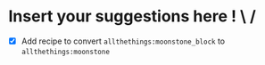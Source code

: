 # Insert your suggestions here ! \ /


- [x] Add recipe to convert ``allthethings:moonstone_block`` to ``allthethings:moonstone``
